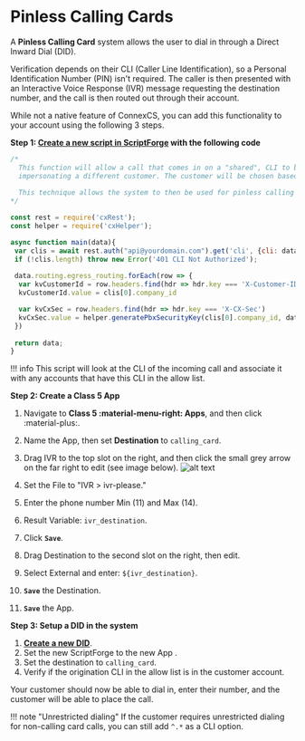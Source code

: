 # Pinless Calling Cards

A **Pinless Calling Card** system allows the user to dial in through a Direct Inward Dial (DID).

Verification depends on their CLI (Caller Line Identification), so a Personal Identification Number (PIN) isn't required. The caller is then presented with an Interactive Voice Response (IVR) message requesting the destination number, and the call is then routed out through their account.

While not a native feature of ConnexCS, you can add this functionality to your account using the following 3 steps.

**Step 1: [Create a new script in ScriptForge](https://docs.connexcs.com/apps/architecture/script/#build-script) with the following code**

```javascript linenums="1"
/*
  This function will allow a call that comes in on a "shared", CLI to be sent to the Class 5 system
  impersonating a different customer. The customer will be chosen based upon a pre-entered CLI.
  
  This technique allows the system to then be used for pinless calling card services
*/

const rest = require('cxRest');
const helper = require('cxHelper');

async function main(data){
 var clis = await rest.auth("api@yourdomain.com").get('cli', {cli: data.routing.cli});
 if (!clis.length) throw new Error('401 CLI Not Authorized');
 
 data.routing.egress_routing.forEach(row => {
  var kvCustomerId = row.headers.find(hdr => hdr.key === 'X-Customer-ID')
  kvCustomerId.value = clis[0].company_id

  var kvCxSec = row.headers.find(hdr => hdr.key === 'X-CX-Sec')
  kvCxSec.value = helper.generatePbxSecurityKey(clis[0].company_id, data.routing.server);
 })
 
 return data;
}
```

!!! info
    This script will look at the CLI of the incoming call and associate it with any accounts that have this CLI in the allow list.

**Step 2: Create a Class 5 App**

1. Navigate to **Class 5 :material-menu-right: Apps**, and then click :material-plus:.
2. Name the App, then set **Destination** to `calling_card`.
3. Drag IVR to the top slot on the right, and then click the small grey arrow on the far right to edit (see image below).
    ![alt text][pinless]

4. Set the File to "IVR > ivr-please."
5. Enter the phone number Min (11) and Max (14).
6. Result Variable: `ivr_destination`.
7. Click **`Save`**.
8. Drag Destination to the second slot on the right, then edit.
9. Select External and enter: `${ivr_destination}`.
10. **`Save`** the Destination.
11. **`Save`** the App.

**Step 3: Setup a DID in the system**

1. [**Create a new DID**](https://docs.connexcs.com/customer/did/#configure-direct-inward-call).
2. Set the new ScriptForge to the new App .
3. Set the destination to `calling_card`.
4. Verify if the origination CLI in the allow list is in the customer account.

Your customer should now be able to dial in, enter their number, and the customer will be able to place the call.

!!! note "Unrestricted dialing"
    If the customer requires unrestricted dialing for non-calling card calls, you can still add `^.*` as a CLI option.

[pinless]: /misc/img/pinless.png "Pinless Setup"
